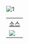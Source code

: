 ![1](https://user-images.githubusercontent.com/54762273/158343418-25db0545-c2af-497b-bb3d-969fa4ac231a.gif)


<table>
   <tr>
   <td align="center"><a href="https://github.com/sey2/IOT/blob/master/Arduino/src/led_base.ino">소스 </a></td>
  </tr>
  <tr>
    <td><img  src="https://user-images.githubusercontent.com/54762273/158343418-25db0545-c2af-497b-bb3d-969fa4ac231a.gif"></td>
  </tr>
</table>